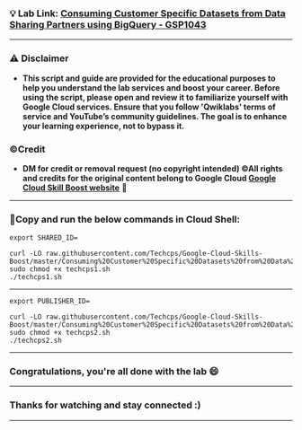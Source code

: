 

### 💡 Lab Link: [Consuming Customer Specific Datasets from Data Sharing Partners using BigQuery - GSP1043](https://www.cloudskillsboost.google/focuses/42015?parent=catalog)



---

### ⚠️ Disclaimer
- **This script and guide are provided for  the educational purposes to help you understand the lab services and boost your career. Before using the script, please open and review it to familiarize yourself with Google Cloud services. Ensure that you follow 'Qwiklabs' terms of service and YouTube’s community guidelines. The goal is to enhance your learning experience, not to bypass it.**

### ©Credit
- **DM for credit or removal request (no copyright intended) ©All rights and credits for the original content belong to Google Cloud [Google Cloud Skill Boost website](https://www.cloudskillsboost.google/)** 🙏

---

### 🚨Copy and run the below commands in Cloud Shell:

```
export SHARED_ID=
```

```
curl -LO raw.githubusercontent.com/Techcps/Google-Cloud-Skills-Boost/master/Consuming%20Customer%20Specific%20Datasets%20from%20Data%20Sharing%20Partners%20using%20BigQuery/techcps1.sh
sudo chmod +x techcps1.sh
./techcps1.sh
```

---

```
export PUBLISHER_ID=
```

```
curl -LO raw.githubusercontent.com/Techcps/Google-Cloud-Skills-Boost/master/Consuming%20Customer%20Specific%20Datasets%20from%20Data%20Sharing%20Partners%20using%20BigQuery/techcps2.sh
sudo chmod +x techcps2.sh
./techcps2.sh
```
---
### Congratulations, you're all done with the lab 😄
---


### Thanks for watching and stay connected :)
---

